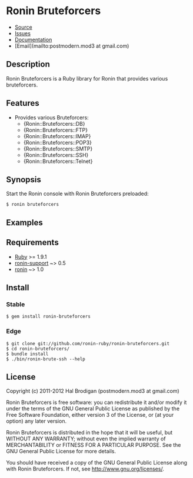 # Ronin Bruteforcers

* [Source](https://github.com/ronin-ruby/ronin-bruteforcers)
* [Issues](https://github.com/ronin-ruby/ronin-bruteforcers/issues)
* [Documentation](http://rubydoc.info/gems/ronin-bruteforcers/frames)
* [Email](mailto:postmodern.mod3 at gmail.com)

## Description

Ronin Bruteforcers is a Ruby library for Ronin that provides various
bruteforcers.

## Features

* Provides various Bruteforcers:
  * {Ronin::Bruteforcers::DB}
  * {Ronin::Bruteforcers::FTP}
  * {Ronin::Bruteforcers::IMAP}
  * {Ronin::Bruteforcers::POP3}
  * {Ronin::Bruteforcers::SMTP}
  * {Ronin::Bruteforcers::SSH}
  * {Ronin::Bruteforcers::Telnet}

## Synopsis

Start the Ronin console with Ronin Bruteforcers preloaded:

    $ ronin bruteforcers

## Examples

## Requirements

* [Ruby] >= 1.9.1
* [ronin-support] ~> 0.5
* [ronin] ~> 1.0

## Install

### Stable

    $ gem install ronin-bruteforcers

### Edge

    $ git clone git://github.com/ronin-ruby/ronin-bruteforcers.git
    $ cd ronin-bruteforcers/
    $ bundle install
    $ ./bin/ronin-brute-ssh --help

## License

Copyright (c) 2011-2012 Hal Brodigan (postmodern.mod3 at gmail.com)

Ronin Bruteforcers is free software: you can redistribute it and/or modify
it under the terms of the GNU General Public License as published by
the Free Software Foundation, either version 3 of the License, or
(at your option) any later version.

Ronin Bruteforcers is distributed in the hope that it will be useful,
but WITHOUT ANY WARRANTY; without even the implied warranty of
MERCHANTABILITY or FITNESS FOR A PARTICULAR PURPOSE.  See the
GNU General Public License for more details.

You should have received a copy of the GNU General Public License
along with Ronin Bruteforcers.  If not, see <http://www.gnu.org/licenses/>.

[Ruby]: http://www.ruby-lang.org

[ronin-support]: https://github.com/ronin-ruby/ronin-support#readme
[ronin]: https://github.com/ronin-ruby/ronin#readme

